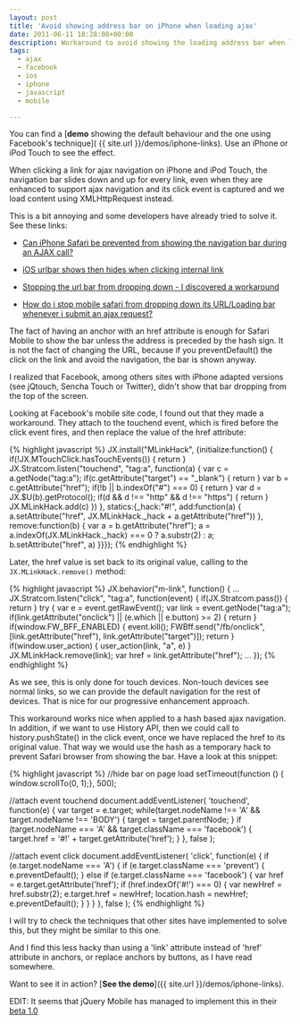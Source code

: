 ```yaml
---
layout: post
title: 'Avoid showing address bar on iPhone when loading ajax'
date: 2011-06-11 18:28:08+00:00
description: Workaround to avoid showing the loading address bar when loading ajax content on iPhone.
tags:
  - ajax
  - facebook
  - ios
  - iphone
  - javascript
  - mobile

---
```


You can find a [**demo** showing the default behaviour and the one using Facebook's technique]( {{ site.url }}/demos/iphone-links). Use an iPhone or iPod Touch to see the effect.

When clicking a link for ajax navigation on iPhone and iPod Touch, the navigation bar slides down and up for every link, even when they are enhanced to support ajax navigation and its click event is captured and we load content using XMLHttpRequest instead.

This is a bit annoying and some developers have already tried to solve it. See these links:

  * [Can iPhone Safari be prevented from showing the navigation bar during an AJAX call?](http://stackoverflow.com/questions/1788605/can-iphone-safari-be-prevented-from-showing-the-navigation-bar-during-an-ajax-cal)

  * [iOS urlbar shows then hides when clicking internal link](https://forum.jquery.com/topic/ios-urlbar-shows-then-hides-when-clicking-internal-link)

  * [Stopping the url bar from dropping down - I discovered a workaround](https://forum.jquery.com/topic/stopping-the-url-bar-from-dropping-down-i-discovered-a-workaround)

  * [How do i stop mobile safari from dropping down its URL/Loading bar whenever i submit an ajax request?](http://forum.jquery.com/topic/how-do-i-stop-mobile-safari-from-dropping-down-its-url-loading-bar-whenever-i-submit-an-ajax-request)

The fact of having an anchor with an href attribute is enough for Safari Mobile to show the bar unless the address is preceded by the hash sign. It is not the fact of changing the URL, because if you preventDefault() the click on the link and avoid the navigation, the bar is shown anyway.

I realized that Facebook, among others sites with iPhone adapted versions (see jQtouch, Sencha Touch or Twitter), didn't show that bar dropping from the top of the screen.

Looking at Facebook's mobile site code, I found out that they made a workaround. They attach to the touchend event, which is fired before the click event fires, and then replace the value of the href attribute:

{% highlight javascript %}
JX.install("MLinkHack", {initialize:function() {
  if(!JX.MTouchClick.hasTouchEvents()) {
    return
  }
  JX.Stratcom.listen("touchend", "tag:a", function(a) {
    var c = a.getNode("tag:a");
    if(c.getAttribute("target") == "_blank") {
      return
    }
    var b = c.getAttribute("href");
    if(!b || b.indexOf("#") === 0) {
      return
    }
    var d = JX.$U(b).getProtocol();
    if(d && d !== "http" && d !== "https") {
      return
    }
    JX.MLinkHack.add(c)
  })
}, statics:{_hack:"#!", add:function(a) {
  a.setAttribute("href", JX.MLinkHack._hack + a.getAttribute("href"))
}, remove:function(b) {
  var a = b.getAttribute("href");
  a = a.indexOf(JX.MLinkHack._hack) === 0 ? a.substr(2) : a;
  b.setAttribute("href", a)
}}});
{% endhighlight %}

Later, the href value is set back to its original value, calling to the `JX.MLinkHack.remove()` method:

{% highlight javascript %}
JX.behavior("m-link", function() {
  ...
  JX.Stratcom.listen("click", "tag:a", function(event) {
    if(JX.Stratcom.pass()) {
      return
    }
    try {
      var e = event.getRawEvent();
      var link = event.getNode("tag:a");
      if(link.getAttribute("onclick") || (e.which || e.button) &gt;= 2) {
        return
      }
      if(window.FW_BFF_ENABLED) {
        event.kill();
        FWBff.send("/fb/onclick", [link.getAttribute("href"), link.getAttribute("target")]);
        return
      }
      if(window.user_action) {
        user_action(link, "a", e)
      }
      JX.MLinkHack.remove(link);
      var href = link.getAttribute("href");
      ...
});
{% endhighlight %}

As we see, this is only done for touch devices. Non-touch devices see normal links, so we can provide the default navigation for the rest of devices. That is nice for our progressive enhancement approach.

This workaround works nice when applied to a hash based ajax navigation. In addition, if we want to use History API, then we could call to history.pushState() in the click event, once we have replaced the href to its original value. That way we would use the hash as a temporary hack to prevent Safari browser from showing the bar. Have a look at this snippet:

{% highlight javascript %}
//hide bar on page load
setTimeout(function () {  window.scrollTo(0, 1);}, 500);

//attach event touchend
document.addEventListener(
	'touchend',
	function(e) {
		var target = e.target;
		while(target.nodeName !== 'A' && target.nodeName !== 'BODY') {
			target = target.parentNode;
		}
		if (target.nodeName === 'A' &&
			target.className === 'facebook') {
				target.href = '#!' + target.getAttribute('href');
			}
		},
	false
);

//attach event click
document.addEventListener(
	'click',
	function(e) {
		if (e.target.nodeName === 'A') {
			if (e.target.className === 'prevent') {
				e.preventDefault();
			} else if (e.target.className === 'facebook') {
				var href = e.target.getAttribute('href');
				if (href.indexOf('#!') === 0) {
					var newHref = href.substr(2);
					e.target.href = newHref;
					location.hash = newHref;
					e.preventDefault();
				}
			}
		}
	},
	false
);
{% endhighlight %}

I will try to check the techniques that other sites have implemented to solve this, but they might be similar to this one.

And I find this less hacky than using a 'link' attribute instead of 'href' attribute in anchors, or replace anchors by buttons, as I have read somewhere.

Want to see it in action? [**See the demo**]({{ site.url }}/demos/iphone-links).

EDIT: It seems that jQuery Mobile has managed to implement this in their [beta 1.0](http://jquerymobile.com/blog/2011/06/20/jquery-mobile-beta-1-released/)

